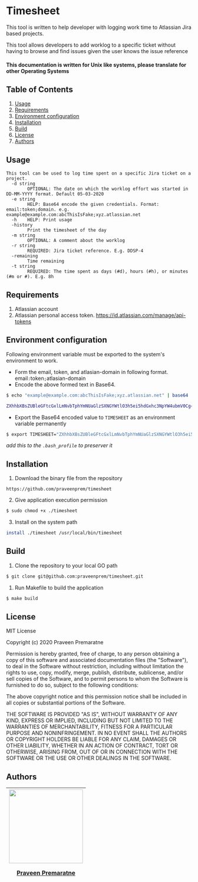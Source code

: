 # Timesheet

This tool is written to help developer with logging work time to Atlassian Jira based projects.

This tool allows developers to add worklog to a specific ticket without having to browse and find issues
given the user knows the issue reference

#### This documentation is written for Unix like systems, please translate for other Operating Systems

## Table of Contents

1. [Usage](#usage)
2. [Requirements](#requirements)
3. [Environment configuration](#environment-configuration)
4. [Installation](#installation)
5. [Build](#build)
6. [License](#license)
7. [Authors](#authors)

## Usage
```
This tool can be used to log time spent on a specific Jira ticket on a project.
  -d string
        OPTIONAL: The date on which the worklog effort was started in DD-MM-YYYY format. Default 05-03-2020
  -e string
        HELP: Base64 encode the given credentials. Format: email:token;domain. e.g. example@example.com:abcThisIsFake;xyz.atlassian.net
  -h    HELP: Print usage
  -history
        Print the timesheet of the day
  -m string
        OPTIONAL: A comment about the worklog
  -r string
        REQUIRED: Jira ticket reference. E.g. DDSP-4
  -remaining
        Time remaining
  -t string
        REQUIRED: The time spent as days (#d), hours (#h), or minutes (#m or #). E.g. 8h
```

## Requirements
1. Atlassian account
1. Atlassian personal access token. https://id.atlassian.com/manage/api-tokens

## Environment configuration
Following environment variable must be exported to the system's environment to work.

* Form the email, token, and atlasian-domain in following format. email`:`token`;`atlasian-domain
* Encode the above formed text in Base64.
```bash
$ echo "example@example.com:abcThisIsFake;xyz.atlassian.net" | base64

ZXhhbXBsZUBleGFtcGxlLmNvbTphYmNUaGlzSXNGYWtlO3h5ei5hdGxhc3NpYW4ubmV0Cg==
```
* Export the Base64 encoded value to `TIMESHEET` as an environment variable permanently
```bash
$ export TIMESHEET="ZXhhbXBsZUBleGFtcGxlLmNvbTphYmNUaGlzSXNGYWtlO3h5ei5hdGxhc3NpYW4ubmV0Cg=="
```
_add this to the `.bash_profile` to preserver it_
 
## Installation

1. Download the binary file from the repository
```
https://github.com/praveenprem/timesheet
```

2. Give application execution permission
```bash
$ sudo chmod +x ./timesheet
```

3. Install on the system path
```bash
install ./timesheet /usr/local/bin/timesheet
```

## Build

1. Clone the repository to your local GO path
```bash
$ git clone git@github.com:praveenprem/timesheet.git
```

1. Run Makefile to build the application
```bash
$ make build
```

## License

MIT License

Copyright (c) 2020 Praveen Premaratne

Permission is hereby granted, free of charge, to any person obtaining a copy
of this software and associated documentation files (the "Software"), to deal
in the Software without restriction, including without limitation the rights
to use, copy, modify, merge, publish, distribute, sublicense, and/or sell
copies of the Software, and to permit persons to whom the Software is
furnished to do so, subject to the following conditions:

The above copyright notice and this permission notice shall be included in all
copies or substantial portions of the Software.

THE SOFTWARE IS PROVIDED "AS IS", WITHOUT WARRANTY OF ANY KIND, EXPRESS OR
IMPLIED, INCLUDING BUT NOT LIMITED TO THE WARRANTIES OF MERCHANTABILITY,
FITNESS FOR A PARTICULAR PURPOSE AND NONINFRINGEMENT. IN NO EVENT SHALL THE
AUTHORS OR COPYRIGHT HOLDERS BE LIABLE FOR ANY CLAIM, DAMAGES OR OTHER
LIABILITY, WHETHER IN AN ACTION OF CONTRACT, TORT OR OTHERWISE, ARISING FROM,
OUT OF OR IN CONNECTION WITH THE SOFTWARE OR THE USE OR OTHER DEALINGS IN THE
SOFTWARE.

## Authors
   | <div><a href="https://github.com/praveenprem"><img width="200" src="https://avatars3.githubusercontent.com/u/23165760"/><p></p><p>Praveen Premaratne</p></a></div> |
   | :-------: |
